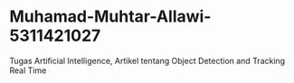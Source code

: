# Muhamad-Muhtar-Allawi-5311421027
Tugas Artificial Intelligence, Artikel tentang Object Detection and Tracking Real Time

